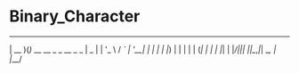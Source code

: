 # Binary_Character
 ____  _                        
| __ )(_)_ __   __ _ _ __ _   _ 
|  _ \| | '_ \ / _` | '__| | | |
| |_) | | | | | (_| | |  | |_| |
|____/|_|_| |_|\__,_|_|   \__, |
                          |___/ 
